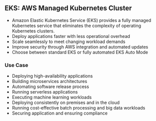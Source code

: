 ## EKS: AWS Managed Kubernetes Cluster
* Amazon Elastic Kubernetes Service (EKS) provides a fully managed Kubernetes service that eliminates the complexity of operating Kubernetes clusters.
* Deploy applications faster with less operational overhead
* Scale seamlessly to meet changing workload demands
* Improve security through AWS integration and automated updates
* Choose between standard EKS or fully automated EKS Auto Mode

### Use Case
* Deploying high-availability applications
* Building microservices architectures
* Automating software release process
* Running serverless applications
* Executing machine learning workloads
* Deploying consistently on premises and in the cloud
* Running cost-effective batch processing and big data workloads
* Securing application and ensuring compliance


